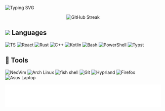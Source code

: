 ![Typing SVG](https://readme-typing-svg.herokuapp.com?size=40&duration=2500&vCenter=true&width=1000&height=100&lines=Hello+I'm+kamack38;Hello+I'm+a+Frontend+Web+Developer;Hello+I'm+a+Rust+Developer)

<div align="center">

![GitHub Streak](https://github-readme-streak-stats.herokuapp.com?user=kamack38&theme=onedark&hide_border=true&date_format=M%20j%5B%2C%20Y%5D&background=282C3400)

</div>

## <img src="https://media2.giphy.com/media/QssGEmpkyEOhBCb7e1/giphy.gif?cid=ecf05e47a0n3gi1bfqntqmob8g9aid1oyj2wr3ds3mg700bl&rid=giphy.gif" width="28"> Languages

![TS](https://img.shields.io/badge/TypeScript-007ACC?style=for-the-badge&logo=typescript&logoColor=white)
![React](https://img.shields.io/badge/React-20232A?style=for-the-badge&logo=react&logoColor=61DAFB)
![Rust](https://img.shields.io/badge/Rust-e43717?style=for-the-badge&logo=rust&logoColor=white)
![C++](https://img.shields.io/badge/C%2B%2B-00599C?style=for-the-badge&logo=c%2B%2B&logoColor=white)
![Kotlin](https://img.shields.io/badge/Kotlin-%237F52FF.svg?style=for-the-badge&logo=kotlin&logoColor=white)
![Bash](https://img.shields.io/badge/Bash-121011?style=for-the-badge&logo=gnu-bash&logoColor=white)
![PowerShell](https://img.shields.io/badge/powershell-5391FE?style=for-the-badge&logo=powershell&logoColor=white)
![Typst](https://img.shields.io/badge/typst-239DAD?style=for-the-badge&logo=typst&logoColor=white)

## 🔧 Tools

![NeoVim](https://img.shields.io/badge/NeoVim-%2357A143.svg?&style=for-the-badge&logo=neovim&logoColor=white)
![Arch Linux](https://img.shields.io/badge/Arch_Linux-1793D1?style=for-the-badge&logo=arch-linux&logoColor=white)
![fish shell](https://img.shields.io/badge/fish_shell-34C534?style=for-the-badge&logo=fishshell&logoColor=white)
![Git](https://img.shields.io/badge/GIT-E44C30?style=for-the-badge&logo=git&logoColor=white)
![Hyprland](https://img.shields.io/badge/Hyprland-58E1FF?style=for-the-badge&logo=hyprland&logoColor=black)
![Firefox](https://img.shields.io/badge/Firefox-FF7139?style=for-the-badge&logo=Firefox-Browser&logoColor=white)
![Asus Laptop](https://img.shields.io/badge/asus%20laptop-000000?style=for-the-badge&logo=asus&logoColor=white)

<div align="center">

![Metrics](github-metrics.svg)

</div>
